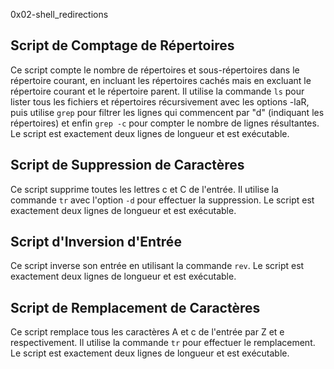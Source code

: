 0x02-shell_redirections

## Script de Comptage de Répertoires
Ce script compte le nombre de répertoires et sous-répertoires dans le répertoire courant, en incluant les répertoires cachés mais en excluant le répertoire courant et le répertoire parent. Il utilise la commande `ls` pour lister tous les fichiers et répertoires récursivement avec les options -laR, puis utilise `grep` pour filtrer les lignes qui commencent par "d" (indiquant les répertoires) et enfin `grep -c` pour compter le nombre de lignes résultantes. Le script est exactement deux lignes de longueur et est exécutable.

## Script de Suppression de Caractères
Ce script supprime toutes les lettres c et C de l'entrée. Il utilise la commande `tr` avec l'option `-d` pour effectuer la suppression. Le script est exactement deux lignes de longueur et est exécutable.

## Script d'Inversion d'Entrée
Ce script inverse son entrée en utilisant la commande `rev`. Le script est exactement deux lignes de longueur et est exécutable.


## Script de Remplacement de Caractères
Ce script remplace tous les caractères A et c de l'entrée par Z et e respectivement. Il utilise la commande `tr` pour effectuer le remplacement. Le script est exactement deux lignes de longueur et est exécutable.
